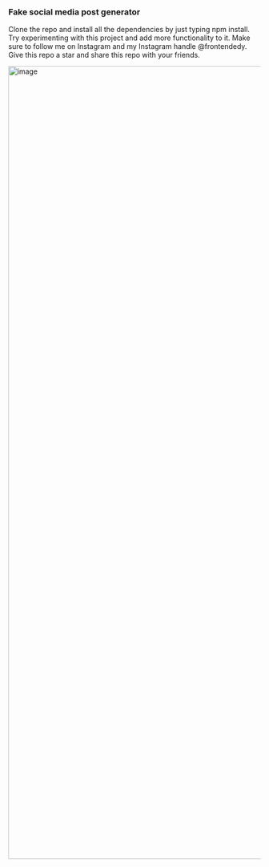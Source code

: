 ### Fake social media post generator

Clone the repo and install all the dependencies by just typing npm install. Try experimenting with this project and add more functionality to it. Make sure to follow me on Instagram and my Instagram handle @frontendedy. Give this repo a star and share this repo with your friends. 

<img width="1582" alt="image" src="https://github.com/LalitKumar234/Social-Post-Generator/assets/64685787/01fa4d1a-4840-46ac-aee5-9b6ea4b0afbc">
